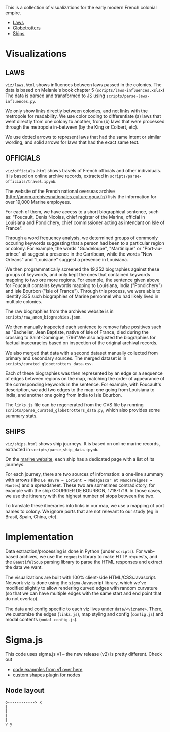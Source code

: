 This is a collection of visualizations for the early modern French colonial empire.

* [Laws](viz/laws.html)
* [Globetrotters](viz/globetrotters.html)
* [Ships](viz/ships.html)

# Visualizations

## LAWS
`viz/laws.html` shows influences between laws passed in the colonies.
The data is based on Melanie's book chapter 5 (`scripts/laws-influences.xslsx`)
The data is parsed and transformed to JS using `scripts/parse-laws-influences.py`.

We only show links directly between colonies, and not links with the metropole for readability. We use color coding to differentiate (a) laws that went directly from one colony to another, from (b) laws that were processed through the metropole in-between (by the King or Colbert, etc).

We use dotted arrows to represent laws that had the same intent or similar wording, and solid arrows for laws that had the exact same text.

## OFFICIALS
`viz/officials.html` shows travels of French officials and other individuals. It is based on online archive records, extracted in `scripts/parse-officials/travel.ipynb`.

The website of the French national overseas archive (http://anom.archivesnationales.culture.gouv.fr/) lists the information for over 19,000 Marine employees.

For each of them, we have access to a short biographical sentence, such as: "Foucault, Denis Nicolas, chief registar of the Marine, official in Louisiana and Pondichery, chief commissioner acting as intendant on Isle of France".

Through a word frequency analysis, we determined groups of commonly occuring keywords suggesting that a person had been to a particular region or colony. For example, the words "Guadeloupe", "Martinique" or "Port-au-prince" all suggest a presence in the Carribean, while the words "New Orleans" and "Louisiane" suggest a presence in Louisiana.

We then programmatically screened the 19,252 biographies against these groups of keywords, and only kept the ones that contained keywords mapping to two ore more regions. For example, the sentence given above for Foucault contains keywords mapping to Louisiana, India ("Pondichery") and Isle Bourbon ("Isle of France"). Through this process, we were able to identify 335 such biographies of Marine personnel who had likely lived in multiple colonies.

The raw biographies from the archives website is in `scripts/raw_anom_biographies.json`.

We then manually inspected each sentence to remove false positives such as "Bachelier, Jean Baptiste, native of Isle of France, died during the crossing to Saint-Domingue, 1766".We also adjusted the biographies for factual inaccuracies based on inspection of the original archival records. 

We also merged that data with a second dataset manually collected from primary and secondary sources. The merged dataset  is in `scripts/curated_globetrotters_data.csv`.

Each of these biographies was then represented by an edge or a sequence of edges between regions on the map, matching the order of appearance of the corresponding keywords in the sentence. For example, with Foucault's description, we add two edges to the map: one going from Louisiana to India, and another one going from India to Isle Bourbon.

The `links.js` file can be regenerated from the CVS file by running `scripts/parse_curated_globetrotters_data.py`, which also provides some summary stats.


## SHIPS
`viz/ships.html` shows ship journeys.
It is based on online marine records, extracted in `scripts/parse_ship_data.ipynb`.

On the [marine website](https://www.memoiredeshommes.sga.defense.gouv.fr/fr/arkotheque/client/mdh/compagnie_des_indes/), each ship has a dedicated page with a list of its journeys.

For each journey, there are two sources of information: a one-line summary with arrows (like `Le Havre → Lorient → Madagascar et Mascareignes → Nantes`) and a spreadsheet. These two are sometimes contradictory, for example with the ship COURRIER DE BOURBON, 1718-1719. In those cases, we use the itinerary with the highest number of stops between the two.

To translate these itineraries into links in our map, we use a mapping of port names to colony. We ignore ports that are not relevant to our study (eg in Brasil, Spain, China, etc).


# Implementation
Data extraction/processing is done in Python (under `scripts`).
For web-based archives, we use the `requests` library to make
HTTP requests, and the `BeautifulSoup` parsing library to parse
the HTML responses and extract the data we want.

The visualizations are built with 100% client-side HTML/CSS/Javascript.
Network viz is done using the `sigma` Javascript library, which we've modified slightly to allow rendering curved edges with random
curvature (so that we can have multiple edges with the same
start and end point that do not overlap).

The data and config specific to each viz lives under `data/<vizname>`.
There, we customize the edges (`links.js`), map styling and config (`config.js`) and modal contents (`modal-config.js`).

# Sigma.js

This code uses sigma.js v1 – the new release (v2) is pretty different. Check out 
* [code examples from v1 over here](https://github.com/jacomyal/sigma.js/blob/v1/examples/basic.html)
* [custom shapes plugin for nodes](https://github.com/jacomyal/sigma.js/tree/v1/plugins/sigma.renderers.customShapes)

## Node layout
```
o------------> x
|
|
|
|
v y
```
    